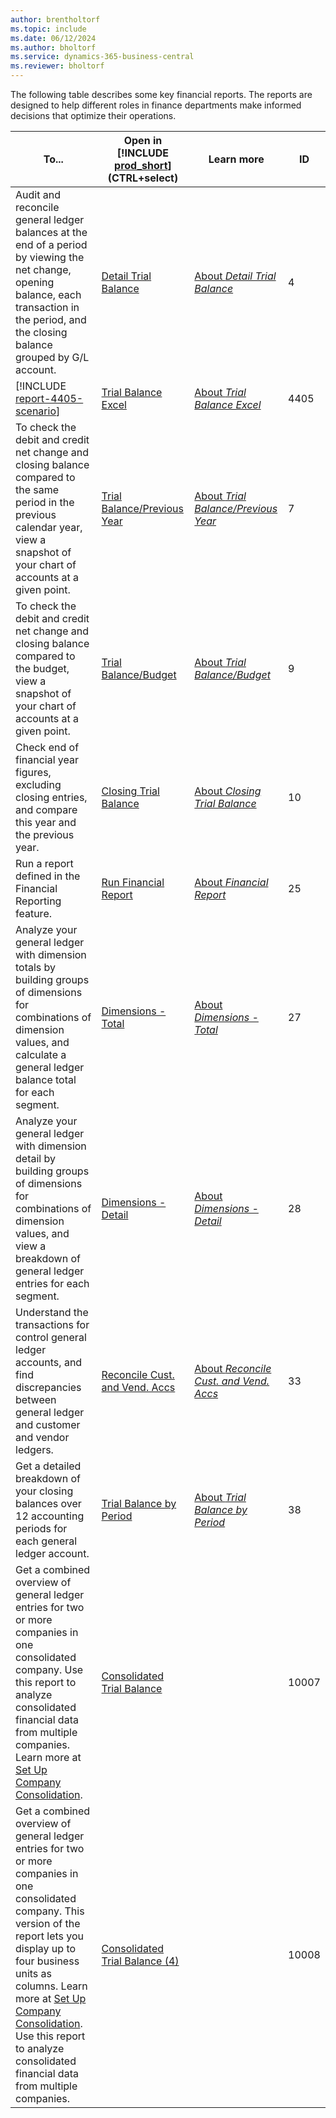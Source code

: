 ```yaml
---
author: brentholtorf
ms.topic: include
ms.date: 06/12/2024
ms.author: bholtorf
ms.service: dynamics-365-business-central
ms.reviewer: bholtorf
---
```


The following table describes some key financial reports. The reports are designed to help different roles in finance departments make informed decisions that optimize their operations.

| To... | Open in [!INCLUDE [prod_short](prod_short.md)] (CTRL+select) | Learn more | ID |
|-------|------------| ------------|----|
| Audit and reconcile general ledger balances at the end of a period by viewing the net change, opening balance, each transaction in the period, and the closing balance grouped by G/L account. | [Detail Trial Balance](https://businesscentral.dynamics.com?report=4) | [About *Detail Trial Balance*](../reports/report-4.md) | 4 |
| [!INCLUDE [report-4405-scenario](../includes/report-4405-scenario-include.md)] | [Trial Balance Excel](https://businesscentral.dynamics.com?report=4405) | [About *Trial Balance Excel*](../reports/report-4405.md) | 4405 |
| To check the debit and credit net change and closing balance compared to the same period in the previous calendar year, view a snapshot of your chart of accounts at a given point. | [Trial Balance/Previous Year](https://businesscentral.dynamics.com?report=7) | [About *Trial Balance/Previous Year*](../reports/report-7.md) | 7 |
| To check the debit and credit net change and closing balance compared to the budget, view a snapshot of your chart of accounts at a given point. | [Trial Balance/Budget](https://businesscentral.dynamics.com?report=9) | [About *Trial Balance/Budget*](../reports/report-9.md) | 9 |
| Check end of financial year figures, excluding closing entries, and compare this year and the previous year. | [Closing Trial Balance](https://businesscentral.dynamics.com?report=10) | [About *Closing Trial Balance*](../reports/report-10.md) | 10 |
| Run a report defined in the Financial Reporting feature. | [Run Financial Report](https://businesscentral.dynamics.com?report=25) | [About *Financial Report*](../reports/report-25.md) | 25 |
| Analyze your general ledger with dimension totals by building groups of dimensions for combinations of dimension values, and calculate a general ledger balance total for each segment. | [Dimensions - Total](https://businesscentral.dynamics.com?report=27) | [About *Dimensions - Total*](../reports/report-27.md) | 27 |
| Analyze your general ledger with dimension detail by building groups of dimensions for combinations of dimension values, and view a breakdown of general ledger entries for each segment. | [Dimensions - Detail](https://businesscentral.dynamics.com?report=28) | [About *Dimensions - Detail*](../reports/report-28.md) | 28 |
| Understand the transactions for control general ledger accounts, and find discrepancies between general ledger and customer and vendor ledgers. | [Reconcile Cust. and Vend. Accs](https://businesscentral.dynamics.com?report=33) | [About *Reconcile Cust. and Vend. Accs*](../reports/report-33.md) | 33 |
| Get a detailed breakdown of your closing balances over 12 accounting periods for each general ledger account. | [Trial Balance by Period](https://businesscentral.dynamics.com?report=38) | [About *Trial Balance by Period*](../reports/report-38.md) | 38 |
| Get a combined overview of general ledger entries for two or more companies in one consolidated company. Use this report to analyze consolidated financial data from multiple companies. Learn more at [Set Up Company Consolidation](../finance-consolidated-company-reporting-setup.md). |[Consolidated Trial Balance](https://businesscentral.dynamics.com?report=10007) | | 10007 |
| Get a combined overview of general ledger entries for two or more companies in one consolidated company. This version of the report lets you display up to four business units as columns. Learn more at [Set Up Company Consolidation](../finance-consolidated-company-reporting-setup.md). Use this report to analyze consolidated financial data from multiple companies. | [Consolidated Trial Balance (4)](https://businesscentral.dynamics.com?report=10008)| | 10008 |



<!-- 
-->


<!-- 
## The old way

| Report | Description | ID |
|--|--|--|
| [Trial Balance](https://businesscentral.dynamics.com?report=6) | Shows the chart of accounts with balances and net changes. You can choose to see a trial balance for selected dimensions or use the report at the close of an accounting period or fiscal year. | 6 |
| [Trial Balance by Period](https://businesscentral.dynamics.com?report=38) | Shows the opening balance by general ledger account, the movements in the selected period of month, quarter, or year, and the resulting closing balance. <br>Tip: The report can display profit and loss (P&L) with a total for each month.| 38 |
| [Trial Balance/Budget](https://businesscentral.dynamics.com?report=9) | Shows a trial balance in comparison to a budget. You can choose to see a trial balance for selected dimensions. Use this report at the close of an accounting period or fiscal year. | 9 |
| [Detailed Trial Balance](https://businesscentral.dynamics.com?report=4) | Shows a detailed trial balance for selected general ledger accounts. You can define which accounts are included in the report by setting filters. Use this report at the close of an accounting period or fiscal year. | 4 |
| [Trial Balance/Previous Year](https://businesscentral.dynamics.com?report=7) | Shows a trial balance in comparison to the previous year's figures. You can choose to see a trial balance for selected dimensions. Use this report at the close of an accounting period or fiscal year. *The previous year* means the same period one calendar year earlier. | 7 | 
| [Financial Report](https://businesscentral.dynamics.com?report=25) | Financial reports can be used to display general ledger accounts in a different way than in the chart of accounts. For example, financial reports can be used to report on key figures. | 25 |
|[Consolidated Trial Balance](https://businesscentral.dynamics.com?report=10007)|Shows a combined overview of general ledger entries for two or more companies in one consolidated company. Use this to report on consolidated financial data from multiple companies. Learn more at [Set Up Company Consolidation](../finance-consolidated-company-reporting-setup.md).|17|
|[Consolidated Trial Balance (4)](https://businesscentral.dynamics.com?report=10008)|Shows a combined overview of general ledger entries for two or more companies in one consolidated company. This version of the report lets you display up to four business units as columns. Learn more at [Set Up Company Consolidation](../finance-consolidated-company-reporting-setup.md). Use this to report on consolidated financial data from multiple companies.|18| 
-->

<!-- | **Balance Sheet** (Acc.Schedule or Excel) or **Trial Balance** |  |  |
| **Statement of Cash Flow** (Account Schedule) |  |  |
| **Trial Balance Summary/Detail** |  |  |
| **Income Statement** (Acc.Schedule or Excel) |  |  |
| **Budget** |  |  | -->
